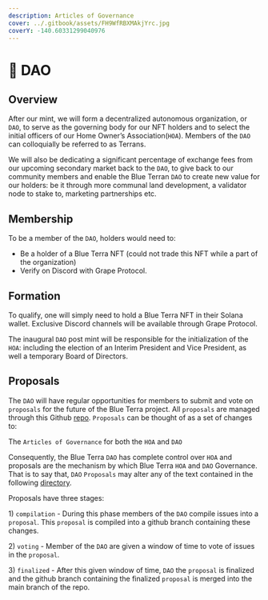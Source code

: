 ```yaml
---
description: Articles of Governance
cover: ../.gitbook/assets/FH9WfRBXMAkjYrc.jpg
coverY: -140.60331299040976
---
```


# 🌊 DAO

## Overview

After our mint, we will form a decentralized autonomous organization, or `DAO`, to serve as the governing body for our NFT holders and to select the initial officers of our Home Owner’s Association(`HOA`). Members of the `DAO` can colloquially be referred to as Terrans.

We will also be dedicating a significant percentage of exchange fees from our upcoming secondary market back to the `DAO`, to give back to our community members and enable the Blue Terran `DAO` to create new value for our holders: be it through more communal land development, a validator node to stake to, marketing partnerships etc.&#x20;

## Membership

To be a member of the `DAO`, holders would need to:

* Be a holder of a Blue Terra NFT (could not trade this NFT while a part of the organization)
* Verify on Discord with Grape Protocol.

## Formation

To qualify, one will simply need to hold a Blue Terra NFT in their Solana wallet. Exclusive Discord channels will be available through Grape Protocol.&#x20;

The inaugural `DAO` post mint will be responsible for the initialization of the `HOA`: including the election of an Interim President and Vice President, as well a temporary Board of Directors.&#x20;

## Proposals

The `DAO` will have regular opportunities for members to submit and vote on `proposals` for the future of the Blue Terra project. All `proposals` are managed through this Github [repo](https://github.com/Blue-Terra/blueterra-gitbook). `Proposals` can be thought of as a set of changes to:

The `Articles of Governance` for both the `HOA` and `DAO`

Consequently, the Blue Terra `DAO` has complete control over `HOA` and proposals are the mechanism by which Blue Terra `HOA` and `DAO` Governance. That is to say that, `DAO` `Proposals` may alter any of the text contained in the following [directory](https://github.com/Blue-Terra/blueterra-governance).&#x20;

Proposals have three stages:

1\) `compilation` - During this phase members of the `DAO` compile issues into a `proposal`. This `proposal` is compiled into a github branch containing these changes.&#x20;

2\) `voting` -  Member of the `DAO` are given a window of time to vote of issues in the `proposal`.

3\) `finalized` - After this given window of time, `DAO` the `proposal` is finalized and the github branch containing the finalized `proposal` is merged into the main branch of the repo.&#x20;



